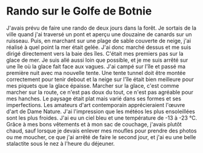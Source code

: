 # Rando sur le Golfe de Botnie

J'avais prévu de faire une rando de deux jours dans la forêt. Je sortais de la ville quand j'ai traversé un pont et aperçu une douzaine de canards sur un ruisseau. Puis, en marchant sur une plage de sable couverte de neige, j'ai réalisé à quel point la mer était gelée. J'ai donc marché dessus et me suis dirigé directement vers la baie des îles. C'était mes premiers pas sur la glace de mer. Je suis allé aussi loin que possible, et je me suis arrêté sur une île où la glace fait face aux vagues. J'ai campé sur l'île et passé ma première nuit avec ma nouvelle tente. Une tente tunnel doit être montée correctement pour tenir debout et la neige sur l'île était bien meilleure pour mes piquets que la glace épaisse. Marcher sur la glace, c'est comme marcher sur la route, ce n'est pas doux du tout, ce n'est pas agréable pour mes hanches. Le paysage était plat mais varié dans ses formes et ses imperfections. Les amateurs d'art contemporain apprécieraient l'œuvre d'art de Dame Nature. J'ai l'impression que les météos les plus ensoleillées sont les plus froides. J'ai eu un ciel bleu et une température de -13 à -23 °C. Grâce à mes bons vêtements et à mon sac de couchage, j'avais plutôt chaud, sauf lorsque je devais enlever mes moufles pour prendre des photos ou me moucher, ce que j'ai arrêté de faire le second jour, et j'ai eu une belle stalactite sous le nez à l'heure du déjeuner.
